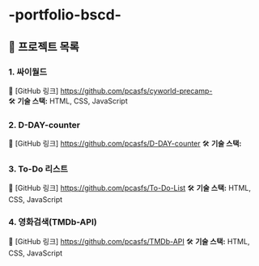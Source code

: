 
# -portfolio-bscd-

## 📌 프로젝트 목록

### 1️. 싸이월드
🔗 [GitHub 링크] https://github.com/pcasfs/cyworld-precamp-  
🛠 **기술 스택:** HTML, CSS, JavaScript

### 2️. D-DAY-counter
🔗 [GitHub 링크] https://github.com/pcasfs/D-DAY-counter
🛠 **기술 스택:** 

### 3. To-Do 리스트
🔗 [GitHub 링크] https://github.com/pcasfs/To-Do-List 
🛠 **기술 스택:** HTML, CSS, JavaScript

### 4. 영화검색(TMDb-API)
🔗 [GitHub 링크] https://github.com/pcasfs/TMDb-API
🛠 **기술 스택:** HTML, CSS, JavaScript
